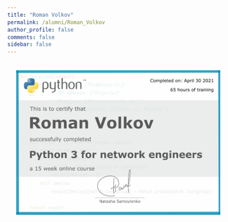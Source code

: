 ```yaml
---
title: "Roman Volkov"
permalink: /alumni/Roman_Volkov
author_profile: false
comments: false
sidebar: false
---
```


<div style="padding: 20px;">
  <img src="https://raw.githubusercontent.com/pyneng/pyneng.github.io/master/alumni/Roman_Volkov.png" alt="Python for network engineers">
</div>

